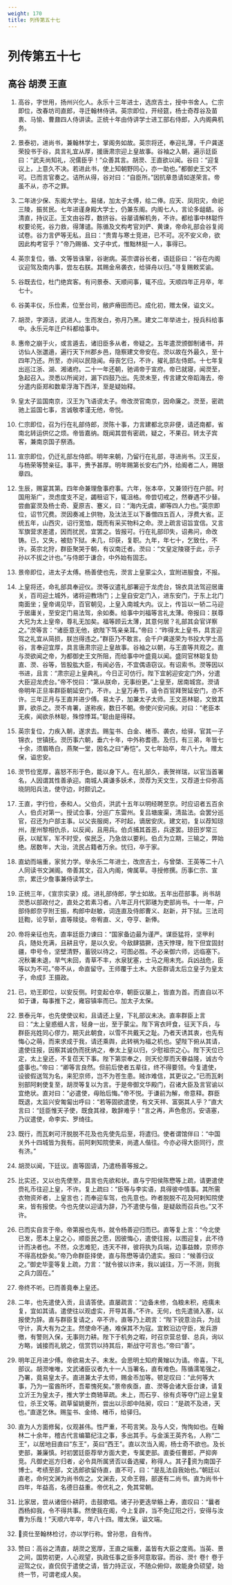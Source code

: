 ```yaml
---
weight: 170
title: 列传第五十七
---
```


# 列传第五十七

## 高谷 胡濙 王直

1. <span id="列传第五十七-高谷_胡濙_王直-1"></span>
高谷，字世用，扬州兴化人。永乐十三年进士，选庶吉土，授中书舍人。仁宗即位，改春坊司直郎，寻迁翰林侍讲。英宗即位，开经筵，杨士奇荐谷及苗衷、马愉、曹鼐四人侍讲读。正统十年由侍讲学士进工部右侍郎，入内阁典机务。

2. <span id="列传第五十七-高谷_胡濙_王直-2"></span>
景泰初，进尚书，兼翰林学士，掌阁务如故。英宗将还，奉迎礼薄，千户龚遂荣投书于谷，具言礼宜从厚，援唐肃宗迎上皇故事。谷袖之入朝，遍示廷臣曰：“武夫尚知礼，况儒臣乎！”众善其言。胡濙、王直欲以闻。谷曰：“迎复议上，上意久不决。若进此书，使上知朝野同心，亦一助也。”都御史王文不可。已而言官奏之。诘所从得，谷对曰：“自臣所。”因抗章恳请如遂荣言。帝虽不从，亦不之罪。

3. <span id="列传第五十七-高谷_胡濙_王直-3"></span>
二年进少保、东阁大学士。易储，加太子太傅，给二俸。应天、凤阳灾，命祀三陵，振贫民。七年进谨身殿大学士，仍兼东阁。内阁七人，言论多龃龉。谷清直，持议正。王文由谷荐，数挤谷。谷屡请解机务，不许。都给事中林聪忤权要论死，谷力救，得薄谴。陈循及文构考官刘俨、黄谏，帝命礼部会谷复阅试卷。谷力言俨等无私，且曰：“贵胄与寒士竞进，已不可。况不安义命，欲因此构考官乎？”帝乃赐循、文子中式，惟黜林挺一人，事得已。

4. <span id="列传第五十七-高谷_胡濙_王直-4"></span>
英宗复位，循、文等皆诛窜，谷谢病。英宗谓谷长者，语廷臣曰：“谷在内阁议迎驾及南内事，尝左右朕。其赐金帛袭衣，给驿舟以归。”寻复赐敕奖谕。

5. <span id="列传第五十七-高谷_胡濙_王直-5"></span>
谷既去位，杜门绝宾客。有问景泰、天顺间事，辄不应。天顺四年正月卒，年七十。

6. <span id="列传第五十七-高谷_胡濙_王直-6"></span>
谷美丰仪，乐俭素，位至台司，敝庐瘠田而已。成化初，赠太保，谥文义。

7. <span id="列传第五十七-高谷_胡濙_王直-7"></span>
胡濙，字源洁，武进人。生而发白，弥月乃黑。建文二年举进士，授兵科给事中。永乐元年迁户科都给事中。

8. <span id="列传第五十七-高谷_胡濙_王直-8"></span>
惠帝之崩于火，或言遁去，诸旧臣多从者，帝疑之。五年遣濙颁御制诸书，并访仙人张邋遢，遍行天下州郡乡邑，隐察建文帝安在。濙以故在外最久，至十四年乃还。所至，亦间以民隐闻。母丧乞归，不许，擢礼部左侍郎。十七年复出巡江浙、湖、湘诸府。二十一年还朝，驰谒帝于宣府。帝已就寝，闻濙至，急起召入。濙悉以所闻对，漏下四鼓乃出。先濙未至，传言建文帝蹈海去，帝分遣内臣郑和数辈浮海下西洋，至是疑始释。

9. <span id="列传第五十七-高谷_胡濙_王直-9"></span>
皇太子监国南京，汉王为飞语谤太子。帝改濙官南京，因命廉之。濙至，密疏驰上监国七事，言诚敬孝谨无他，帝悦。

10. <span id="列传第五十七-高谷_胡濙_王直-10"></span>
仁宗即位，召为行在礼部侍郎，濙陈十事，力言建都北京非便，请还南都，省南北转运供亿之烦。帝皆嘉纳。既闻其尝有密疏，疑之，不果召。转太子宾客，兼南京国子祭酒。

11. <span id="列传第五十七-高谷_胡濙_王直-11"></span>
宣宗即位，仍迁礼部左侍郎。明年来朝，乃留行在礼部，寻进尚书。汉王反，与杨荣等赞亲征。事平，赉予甚厚。明年赐第长安右门外，给阍者二人，赐银章四。

12. <span id="列传第五十七-高谷_胡濙_王直-12"></span>
生辰，赐宴其第。四年命兼理詹事府事。六年，张本卒，又兼领行在户部。时国用渐广，濙虑度支不足，蠲租诏下，辄沮格。帝尝切戒之，然眷遇不少替。尝曲宴濙及杨士奇、夏原吉、蹇义，曰：“海内无虞，卿等四人力也。”英宗即位，诏节冗费。濙因奏减上供物，及汰法王以下番僧四五百人，浮费大省。正统五年，山西灾，诏行宽恤，既而有采买物料之命。濙上疏言诏旨宜信。又言军旗营求差遣，因而扰民，宜罢之。皆报可。行在礼部印失，诏弗问，命改铸。已，又失，被劾下狱。未几，印获，复职。九年，年七十，乞致仕，不许。英宗北狩，群臣聚哭于朝，有议南迁者。濙曰：“文皇定陵寝于此，示子孙以不拔之计也。”与侍郎于谦合，中外始有固志。

13. <span id="列传第五十七-高谷_胡濙_王直-13"></span>
景帝即位，进太子太傅。杨善使也先，濙言上皇蒙尘久，宜附进服食，不报。

14. <span id="列传第五十七-高谷_胡濙_王直-14"></span>
上皇将还，命礼部具奉迎仪。濙等议遣礼部署迎于龙虎台，锦衣具法驾迎居庸关，百司迎土城外，诸将迎教场门；上皇自安定门入，进东安门，于东上北门南面坐；皇帝谒见毕，百官朝见，上皇入南城大内。议上，传旨以一轿二马迎于居庸关，至安定门易法驾，余如奏。给事中刘福等言礼太薄。帝报曰：朕尊大兄为太上皇帝，尊礼无加矣。福等顾云太薄，其意何居？礼部其会官详察之。”濙等言：“诸臣意无他，欲陛下笃亲亲耳。”帝曰：“昨得太上皇书，具言迎驾之礼宜从简损，朕岂得违之。”群臣乃不敢言。会千户龚遂荣为书投大学士高谷，言奉迎宜厚，具言唐肃宗迎上皇故事。谷袖之以朝，与王直等共观之。直与濙欲闻之帝，为都御史王文所阻，而给事中叶盛竟以闻。盛同官林聪复劾直、濙、谷等，皆股肱大臣，有闻必告，不宜偶语窃议。有诏索书。濙等因以书进，且言：“肃宗迎上皇典礼，今日正可仿行。陛下宜躬迎安定门外，分遣大臣迎龙虎台。”帝不悦曰：“第从朕命，无事纷更。”上皇至，居南城宫。濙请帝明年正旦率群臣朝延安门，不许。上皇万寿节，请令百官拜贺延安门，亦不许。三年正月与王直并进少傅。易太子，加兼太子太师。王文恶林聪，文致其罪，欲杀之。濙不肯署，遂称疾，数日不朝。帝使兴安问疾。对曰：“老臣本无疾，闻欲杀林聪，殊惊悸耳。”聪由是得释。

15. <span id="列传第五十七-高谷_胡濙_王直-15"></span>
英宗复位，力疾入朝，遂求去。赐玺书、白金、楮币、袭衣，给驿，官其一子锦衣，世镇抚。濙历事六朝，垂六十年，中外称耆德。及归，有三弟，年皆七十余，须眉皓白，燕聚一堂，因名之曰“寿恺”。又七年始卒，年八十九。赠太保，谥忠安。

16. <span id="列传第五十七-高谷_胡濙_王直-16"></span>
濙节俭宽厚，喜怒不形于色，能以身下人。在礼部久，表贺祥瑞，以官当首署名，人因谓其性善承迎。南城人龚谦多妖术，濙荐为天文生，又荐道士仰弥高晓阴阳兵法，使守边，时颇讥之。

17. <span id="列传第五十七-高谷_胡濙_王直-17"></span>
王直，字行俭，泰和人。父伯贞，洪武十五年以明经聘至京。时应诏者五百余人，伯贞对第一。授试佥事，分巡广东雷州。复吕塘废渠，清盐法。会罢分巡官，召还为户部主事。以父丧服阕，不时起，谪居安庆。建文初，复以荐知琼州，崖州黎相仇杀，以反闻，且用兵。伯贞捕其首恶，兵遂罢。琼田岁常三获，以赋军，军不时受，俟民乏，乃急敛以要利。伯贞为立期，三输之，弊始绝。居数年，大治，流民占籍者万余。忧归，卒于家。

18. <span id="列传第五十七-高谷_胡濙_王直-18"></span>
直幼而端重，家贫力学。举永乐二年进士，改庶吉士，与曾棨、王英等二十八人同读书文渊阁。帝善其文，召入内阁，俾属草。寻授修撰。历事仁宗、宣宗，累迁少詹事兼侍读学士。

19. <span id="列传第五十七-高谷_胡濙_王直-19"></span>
正统三年，《宣宗实录》成。进礼部侍郎，学士如故。五年出莅部事。尚书胡濙悉以部政付之，直处之若素习者。八年正月代郭璡为吏部尚书。十一年，户部侍郎奈亨附王振，构郎中赵敏，词连直及侍郎曹义、赵新，并下狱。三法司廷鞫，论亨斩，直等赎徒。帝宥直、义，夺亨、新俸。

20. <span id="列传第五十七-高谷_胡濙_王直-20"></span>
帝将亲征也先，直率廷臣力谏曰：“国家备边最为谨严。谋臣猛将，坚甲利兵，随处充满，且耕且守，是以久安。今敌肆猖獗，违天悖理，陛下但宜固封疆，申号令，坚壁清野，蓄锐以待之，可图必胜。不必亲御六师，远临塞下。况秋署未退，旱气未回，青草不丰，水泉犹塞，士马之用未充。兵凶战危，臣等以为不可。”帝不从，命直留守。王师覆于土木。大臣群请太后立皇子为皇太子，命成阝王摄政。

21. <span id="列传第五十七-高谷_胡濙_王直-21"></span>
已，劝王即位，以安反侧。时变起仓卒，朝臣议屡上，皆直为首。而直自以不如于谦，每事推下之，雍容镇率而已。加太子太保。

22. <span id="列传第五十七-高谷_胡濙_王直-22"></span>
景泰元年，也先使使议和，且请还上皇，下礼部议未决。直率群臣上言曰：“太上皇惑细人言，轻身一出，至于蒙尘。陛下宵衣旰食，征天下兵，与群臣兆姓同心僇力，期灭此朝食，以雪不共戴天之耻。乃者天诱其衷，也先有悔心之萌，而来求成于我，请还乘舆，此转祸为福之机也。望陛下俯从其请，遣使往报，因察其诚伪而抚纳之，奉太上皇以归，少慰祖宗之心。陛下天位已定，太上皇还，不复莅天下事。陛下第崇奉之，则天伦厚而天眷益隆，诚古今盛事也。”帝曰：“卿等言良然。但前后使者五辈往，终不得要领。今复遣使，设彼假送驾为名，来犯京师，岂不为苍生患。贼诈难信，其更议之。”已而瓦剌别部阿剌使复至，胡濙等复以为言。于是帝御文华殿门，召诸大臣及言官谕以宜绝状。直对曰：“必遣使，毋贻后悔。”帝不悦。于谦前为解，帝意释。群臣既退，太监兴安匍匐出呼曰：“若等固欲遣使，有文天祥、富弼其人乎？”直大言曰：“廷臣惟天子使，既食其禄，敢辞难乎！”言之再，声色愈厉。安语塞，乃议遣使，命李实、罗绮往。

23. <span id="列传第五十七-高谷_胡濙_王直-23"></span>
既行，而瓦剌可汗脱脱不花及也先使先后至，将遣归。使者谓馆伴曰：“中国关外十四城皆为我有。前阿剌知院使来，尚遣人偕往。今亦必得大臣同行，庶有济。”

24. <span id="列传第五十七-高谷_胡濙_王直-24"></span>
胡濙以闻，下廷议。直等固请，乃遣杨善等报之。

25. <span id="列传第五十七-高谷_胡濙_王直-25"></span>
比实还，又以也先使至，具言也先欲和状。直与宁阳侯陈懋等上疏，请更遣使赍礼币往迎上皇，不许。复上疏曰：“臣等与李实语，具得彼中情事。其所需衣物资斧者，上皇言也；而奉迎车驾，也先意也。昨者脱脱不花及阿剌知院使来，皆有报使。今也先使以迎请为辞，乃不遣使与偕，是疑敌而召兵也。”又不许。

26. <span id="列传第五十七-高谷_胡濙_王直-26"></span>
已而实自言于帝。帝第报也先书，就令杨善迎归而已。直等复上言：“今北使已发，愿本上皇之心，顺臣民之愿，因彼悔心，遣使往报，以图迎复，此不待计而决者也。不然，众志难犯，违天不祥，彼将执为兵端，边事益棘，京师亦不得高枕卧矣。”帝乃命群臣择使，直与陈懋等请仍遣实。报曰：“候善归议之。”御史毕銮等复上疏，力言：“就令彼以诈来，我以诚往，万一不测，则我之兵力固在。”

27. <span id="列传第五十七-高谷_胡濙_王直-27"></span>
帝终不听。已而善竟奉上皇还。

28. <span id="列传第五十七-高谷_胡濙_王直-28"></span>
二年，也先遣使入贡，且请答使。直屡疏言：“边备未修，刍粮未积，疮痍未复，宜如其请。遣使往以观虚实，开导其善。”不许。无何，也先遣骑入塞，以报使为辞。直与群臣复请之，卒不许。直等乃上疏言：“陛下锐意治兵，为战守计，真大有为之主。然使命不通，难保其不为寇。宜敕沿边守臣，发兵游徼，有警则入保，无事则力耕。陛下于机务之暇，时召京营总督、总兵，询以方略，诚接而礼貌之，信赏罚以持其后，斯战守可言也。”帝曰“善”。

29. <span id="列传第五十七-高谷_胡濙_王直-29"></span>
明年正月进少傅。帝欲易太子。未发。会思明土知府黄矰以为请。帝喜，下礼部议。胡濙唯唯，文武诸臣议者九十一人当署名，直有难色。陈循濡笔强之，乃署，竟易皇太子。直进兼太子太师，赐金币加等。顿足叹曰：“此何等大事，乃为一蛮酋所坏，吾辈愧死矣。”景帝疾亟，直、濙等会诸大臣台谏，请复立沂王为皇太子，推大学士商辂草疏。未上，而石亨、徐有贞等夺门迎上皇复位，杀王文等。疏草留姚夔所，尝出以示郎中陆昶，叹曰：“是疏不及进，天也。”直遂乞休。赐玺书、金绮、楮币，给驿归。

30. <span id="列传第五十七-高谷_胡濙_王直-30"></span>
直为人方面修髯，仪观甚伟。性严重，不苟言笑。及与人交，恂恂如也。在翰林二十余年，稽古代言编纂纪注之事，多出其手。与金溪王英齐名，人称“二王”，以居地目直曰“东王”，英曰“西王”。直以次当入阁，杨士奇不欲也。及长吏部，兼廉慎。时初罢廷臣荐举方面大吏，专属吏部。直委任曹郎，严抑奔竞。凡御史巡方归者，必令具所属贤否以备选擢，称得人。其子资为南国子博士。考绩至部，文选郎欲留侍直，直不可，曰：“是乱法自我始也。”朝廷以直老，命何文渊为尚书佐之。文渊去，又命王翱，部遂有二尚书。直为尚书十四年，年益高，名德日益重。帝优礼之，免其常朝。

31. <span id="列传第五十七-高谷_胡濙_王直-31"></span>
比家居，尝从诸佃仆耕莳，击鼓歌唱。诸子孙更迭举觞上寿，直叹曰：“曩者西杨抑我，令不得共事。然使我在阁，今上复辟，当不免辽阳之行，安得与汝曹为乐哉！”天顺六年卒，年八十四。赠太保，谥文端。

32. <span id="列传第五十七-高谷_胡濙_王直-32"></span>
资仕至翰林检讨，亦以学行称。曾孙思，自有传。

33. <span id="列传第五十七-高谷_胡濙_王直-33"></span>
赞曰：高谷之清直，胡濙之宽厚，王直之端重，盖皆有大臣之度焉。当英、景之间，国势初更，人心观望，执政任事之臣多阿意取容。而谷、濙忄卷忄卷于迎驾之仪，直侃侃于遣使之请，皆力持正议，不随众俯仰，故能身负硕望，始终一节，可谓老成人矣。
